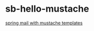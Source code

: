 # sb-hello-mustache

[spring mail with mustache templates](https://amydegregorio.com/2018/12/26/using-spring-mail-with-mustache-templates/)

